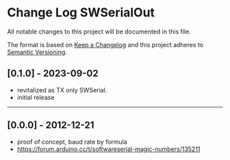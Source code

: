 # Change Log SWSerialOut
All notable changes to this project will be documented in this file.

The format is based on [Keep a Changelog](http://keepachangelog.com/)
and this project adheres to [Semantic Versioning](http://semver.org/).


## [0.1.0] - 2023-09-02
- revitalized as TX only SWSerial.
- initial release

----

## [0.0.0] - 2012-12-21
- proof of concept, baud rate by formula 
- https://forum.arduino.cc/t/softwareserial-magic-numbers/135211

